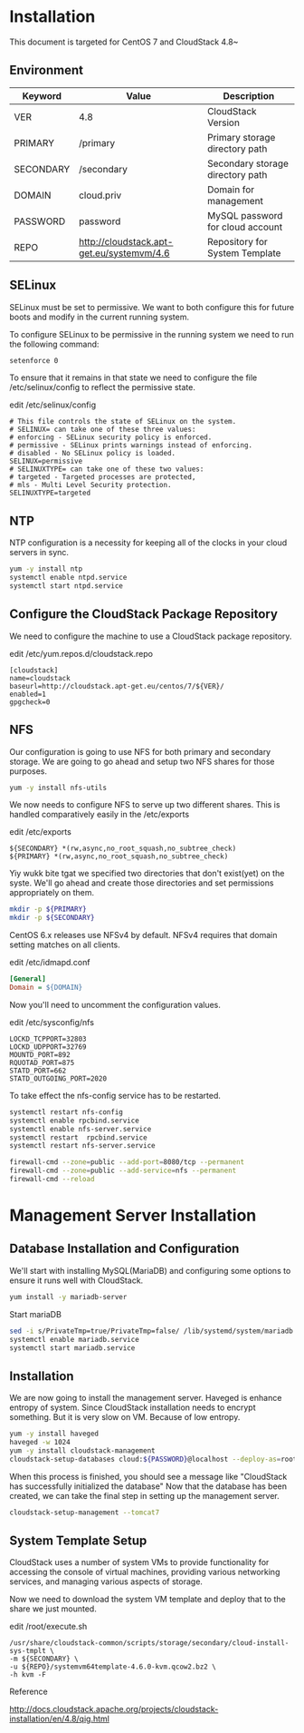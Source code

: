 # Installation

This document is targeted for CentOS 7 and CloudStack 4.8~

## Environment

Keyword         | Value             | Description
----            | ----              | ----
VER             | 4.8               | CloudStack Version
PRIMARY         | /primary          | Primary storage directory path
SECONDARY       | /secondary        | Secondary storage directory path
DOMAIN          | cloud.priv        | Domain for management
PASSWORD        | password          | MySQL password for cloud account
REPO            | http://cloudstack.apt-get.eu/systemvm/4.6 | Repository for System Template

## SELinux

SELinux must be set to permissive. We want to both configure this for future boots and modify in the current running system.

To configure SELinux to be permissive in the running system we need to run the following command:

~~~bash
setenforce 0
~~~

To ensure that it remains in that state we need to configure the file /etc/selinux/config to reflect the permissive state.

edit /etc/selinux/config

~~~text
# This file controls the state of SELinux on the system.
# SELINUX= can take one of these three values:
# enforcing - SELinux security policy is enforced.
# permissive - SELinux prints warnings instead of enforcing.
# disabled - No SELinux policy is loaded.
SELINUX=permissive
# SELINUXTYPE= can take one of these two values:
# targeted - Targeted processes are protected,
# mls - Multi Level Security protection.
SELINUXTYPE=targeted
~~~

## NTP

NTP configuration is a necessity for keeping all of the clocks in your cloud servers in sync.

~~~bash
yum -y install ntp
systemctl enable ntpd.service
systemctl start ntpd.service
~~~

## Configure the CloudStack Package Repository

We need to configure the machine to use a CloudStack package repository.

edit /etc/yum.repos.d/cloudstack.repo

~~~text
[cloudstack]
name=cloudstack
baseurl=http://cloudstack.apt-get.eu/centos/7/${VER}/
enabled=1
gpgcheck=0
~~~

## NFS

Our configuration is going to use NFS for both primary and secondary storage. We are going to go ahead and setup two NFS shares for those purposes.

~~~bash
yum -y install nfs-utils
~~~

We now needs to configure NFS to serve up two different shares. This is handled comparatively easily in the /etc/exports

edit /etc/exports

~~~text
${SECONDARY} *(rw,async,no_root_squash,no_subtree_check)
${PRIMARY} *(rw,async,no_root_squash,no_subtree_check)
~~~

Yiy wukk bite tgat we specified two directories that don't exist(yet) on the syste. We'll go ahead and create those directories and set permissions appropriately on them.

~~~bash
mkdir -p ${PRIMARY}
mkdir -p ${SECONDARY}
~~~

CentOS 6.x releases use NFSv4 by default. NFSv4 requires that domain setting matches on all clients.

edit /etc/idmapd.conf

~~~ini
[General]
Domain = ${DOMAIN}
~~~

Now you'll need to uncomment the configuration values.

edit /etc/sysconfig/nfs

~~~text
LOCKD_TCPPORT=32803
LOCKD_UDPPORT=32769
MOUNTD_PORT=892
RQUOTAD_PORT=875
STATD_PORT=662
STATD_OUTGOING_PORT=2020
~~~

To take effect the nfs-config service has to be restarted.

~~~bash
systemctl restart nfs-config
systemctl enable rpcbind.service
systemctl enable nfs-server.service
systemctl restart  rpcbind.service
systemctl restart nfs-server.service

firewall-cmd --zone=public --add-port=8080/tcp --permanent
firewall-cmd --zone=public --add-service=nfs --permanent
firewall-cmd --reload
~~~

# Management Server Installation

## Database Installation and Configuration

We'll start with installing MySQL(MariaDB) and configuring some options to ensure it runs well with CloudStack.

~~~bash
yum install -y mariadb-server
~~~

Start mariaDB

~~~bash
sed -i s/PrivateTmp=true/PrivateTmp=false/ /lib/systemd/system/mariadb.service
systemctl enable mariadb.service
systemctl start mariadb.service
~~~

## Installation

We are now going to install the management server.
Haveged is enhance entropy of system.
Since CloudStack installation needs to encrypt something.
But it is very slow on VM. Because of low entropy.

~~~bash
yum -y install haveged
haveged -w 1024
yum -y install cloudstack-management
cloudstack-setup-databases cloud:${PASSWORD}@localhost --deploy-as=root
~~~

When this process is finished, you should see a message like "CloudStack has successfully initialized the database"
Now that the database has been created, we can take the final step in setting up the management server.

~~~bash
cloudstack-setup-management --tomcat7
~~~

## System Template Setup

CloudStack uses a number of system VMs to provide functionality for accessing the console of virtual machines, providing various networking services, and managing various aspects of storage.

Now we need to download the system VM template and deploy that to the share we just mounted.

edit /root/execute.sh

~~~text
/usr/share/cloudstack-common/scripts/storage/secondary/cloud-install-sys-tmplt \
-m ${SECONDARY} \
-u ${REPO}/systemvm64template-4.6.0-kvm.qcow2.bz2 \
-h kvm -F
~~~

Reference

http://docs.cloudstack.apache.org/projects/cloudstack-installation/en/4.8/qig.html
